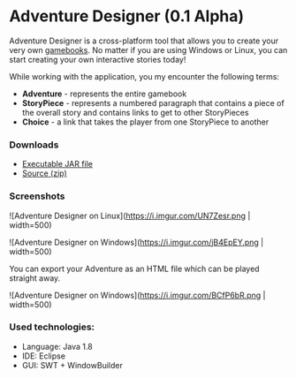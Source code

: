 # Adventure Designer (0.1 Alpha)

Adventure Designer is a cross-platform tool that allows you to create your very own [gamebooks](https://en.wikipedia.org/wiki/Gamebook).
No matter if you are using Windows or Linux, you can start creating your own interactive stories today!

While working with the application, you my encounter the following terms:
- **Adventure** - represents the entire gamebook
- **StoryPiece** - represents a numbered paragraph that contains a piece of the overall story and contains links to get to other StoryPieces
- **Choice** - a link that takes the player from one StoryPiece to another

### Downloads
- [Executable JAR file](https://github.com/Mabufudyne/FLOSS-Gamebook-Project/releases/)
- [Source (zip)](https://github.com/Mabufudyne/FLOSS-Gamebook-Project/archive/master.zip)

### Screenshots

![Adventure Designer on Linux](https://i.imgur.com/UN7Zesr.png | width=500)

![Adventure Designer on Windows](https://i.imgur.com/jB4EpEY.png | width=500)

You can export your Adventure as an HTML file which can be played straight away.

![Adventure Designer on Windows](https://i.imgur.com/BCfP6bR.png | width=500)

### Used technologies:
- Language: Java 1.8
- IDE: Eclipse
- GUI: SWT + WindowBuilder
